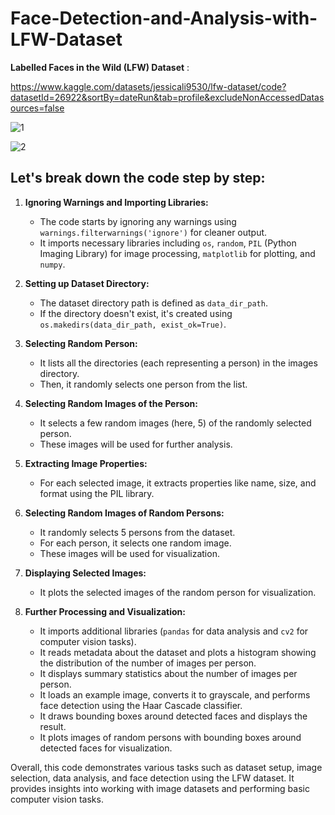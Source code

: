 # Face-Detection-and-Analysis-with-LFW-Dataset

**Labelled Faces in the Wild (LFW) Dataset** : 

https://www.kaggle.com/datasets/jessicali9530/lfw-dataset/code?datasetId=26922&sortBy=dateRun&tab=profile&excludeNonAccessedDatasources=false

![1](https://github.com/TITHI-KHAN/Face-Detection-and-Analysis-with-LFW-Dataset/assets/65033964/bf008641-9af0-4eec-abe4-5c29e3a4e69c)

![2](https://github.com/TITHI-KHAN/Face-Detection-and-Analysis-with-LFW-Dataset/assets/65033964/1cc74abf-37d1-4388-88be-efebb196c466)

## Let's break down the code step by step:

1. **Ignoring Warnings and Importing Libraries:**
   - The code starts by ignoring any warnings using `warnings.filterwarnings('ignore')` for cleaner output.
   - It imports necessary libraries including `os`, `random`, `PIL` (Python Imaging Library) for image processing, `matplotlib` for plotting, and `numpy`.

2. **Setting up Dataset Directory:**
   - The dataset directory path is defined as `data_dir_path`.
   - If the directory doesn't exist, it's created using `os.makedirs(data_dir_path, exist_ok=True)`.

3. **Selecting Random Person:**
   - It lists all the directories (each representing a person) in the images directory.
   - Then, it randomly selects one person from the list.

4. **Selecting Random Images of the Person:**
   - It selects a few random images (here, 5) of the randomly selected person.
   - These images will be used for further analysis.

5. **Extracting Image Properties:**
   - For each selected image, it extracts properties like name, size, and format using the PIL library.

6. **Selecting Random Images of Random Persons:**
   - It randomly selects 5 persons from the dataset.
   - For each person, it selects one random image.
   - These images will be used for visualization.

7. **Displaying Selected Images:**
   - It plots the selected images of the random person for visualization.

8. **Further Processing and Visualization:**
   - It imports additional libraries (`pandas` for data analysis and `cv2` for computer vision tasks).
   - It reads metadata about the dataset and plots a histogram showing the distribution of the number of images per person.
   - It displays summary statistics about the number of images per person.
   - It loads an example image, converts it to grayscale, and performs face detection using the Haar Cascade classifier.
   - It draws bounding boxes around detected faces and displays the result.
   - It plots images of random persons with bounding boxes around detected faces for visualization.

Overall, this code demonstrates various tasks such as dataset setup, image selection, data analysis, and face detection using the LFW dataset. It provides insights into working with image datasets and performing basic computer vision tasks.
